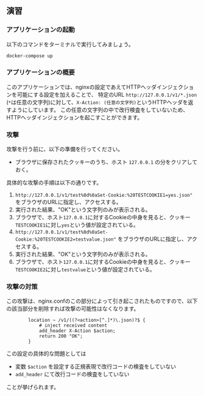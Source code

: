 ## 演習

### アプリケーションの起動

以下のコマンドをターミナルで実行してみましょう。

```bash
docker-compose up
```

### アプリケーションの概要

このアプリケーションでは、nginxの設定であえてHTTPヘッダインジェクションを可能にする設定を加えることで、
特定のURL `http://127.0.0.1/v1/*.json` (`*`は任意の文字列)に対して、`X-Action: (任意の文字列)`というHTTPヘッダを返すようにしています。
この任意の文字列の中で改行検査をしていないため、HTTPヘッダインジェクションを起こすことができます。

### 攻撃

攻撃を行う前に、以下の準備を行ってください。

* ブラウザに保存されたクッキーのうち、ホスト `127.0.0.1` の分をクリアしておく。

具体的な攻撃の手順は以下の通りです。

1. `http://127.0.0.1/v1/test%0d%0aSet-Cookie:%20TESTCOOKIE1=yes.json"` をブラウザのURLに指定し、アクセスする。
2. 実行された結果、"OK"という文字列のみが表示される。
3. ブラウザで、ホスト`127.0.0.1`に対するCookieの中身を見ると、クッキー`TESTCOOKIE1`に対し`yes`という値が設定されている。 
4. `http://127.0.0.1/v1/test%0d%0aSet-Cookie:%20TESTCOOKIE2=testvalue.json"` をブラウザのURLに指定し、アクセスする。
5. 実行された結果、"OK"という文字列のみが表示される。
6. ブラウザで、ホスト`127.0.0.1`に対するCookieの中身を見ると、クッキー`TESTCOOKIE2`に対し`testvalue`という値が設定されている。 

### 攻撃の対策

この攻撃は、nginx.confのこの部分によって引き起こされたものですので、以下の該当部分を削除すれば攻撃の可能性はなくなります。

```
        location ~ /v1/((?<action>[^.]*)\.json)?$ {
            # inject received content
            add_header X-Action $action;
            return 200 "OK";
        }
```

この設定の具体的な問題としては

* 変数 `$action` を設定する正規表現で改行コードの検査をしていない
* `add_header` にて改行コードの検査をしていない

ことが挙げられます。
